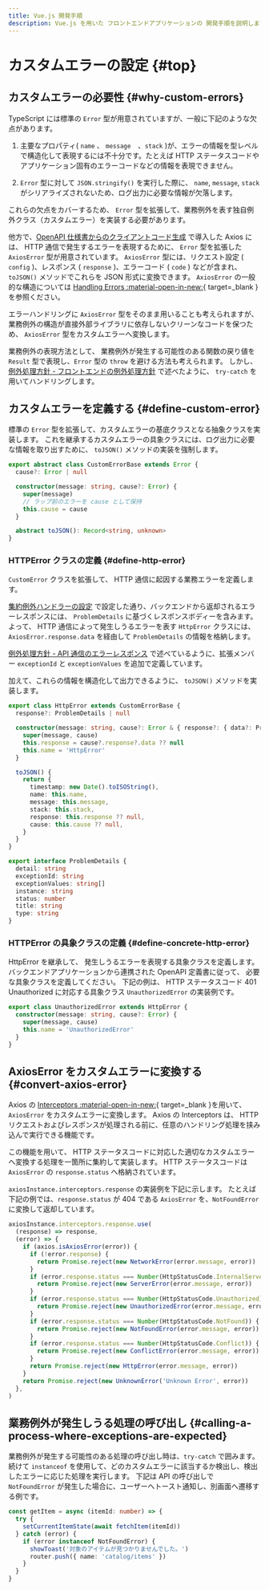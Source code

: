 ```yaml
---
title: Vue.js 開発手順
description: Vue.js を用いた フロントエンドアプリケーションの 開発手順を説明します。
---
```


# カスタムエラーの設定 {#top}

## カスタムエラーの必要性 {#why-custom-errors}

TypeScript には標準の `Error` 型が用意されていますが、一般に下記のような欠点があります。

1. 主要なプロパティ( `name` 、 `message`　、`stack` )が、エラーの情報を型レベルで構造化して表現するには不十分です。たとえば HTTP ステータスコードやアプリケーション固有のエラーコードなどの情報を表現できません。

1. `Error` 型に対して `JSON.stringify()` を実行した際に、 `name`, `message`, `stack` がシリアライズされないため、ログ出力に必要な情報が欠落します。

これらの欠点をカバーするため、 `Error` 型を拡張して、業務例外を表す独自例外クラス（カスタムエラー）を実装する必要があります。

他方で、[OpenAPI 仕様書からのクライアントコード生成](./create-api-client-code.md) で導入した Axios には、 HTTP 通信で発生するエラーを表現するために、 `Error` 型を拡張した `AxiosError` 型が用意されています。
`AxiosError` 型には、リクエスト設定 ( `config` )、レスポンス ( `response` )、エラーコード ( `code` ) などが含まれ、 `toJSON()` メソッドでこれらを JSON 形式に変換できます。
`AxiosError` の一般的な構造については [Handling Errors :material-open-in-new:](https://axios-http.com/docs/handling_errors){ target=_blank } を参照ください。

エラーハンドリングに `AxiosError` 型をそのまま用いることも考えられますが、業務例外の構造が直接外部ライブラリに依存しないクリーンなコードを保つため、 `AxiosError` 型をカスタムエラーへ変換します。

業務例外の表現方法として、 業務例外が発生する可能性のある関数の戻り値を `Result` 型で表現し、`Error` 型の `throw` を避ける方法も考えられます。
しかし、[例外処理方針 - フロントエンドの例外処理方針](../../../app-architecture/client-side-rendering/global-function/exception-handling.md#frontend-error-handling-policy) で述べたように、 `try-catch` を用いてハンドリングします。

## カスタムエラーを定義する {#define-custom-error}

標準の `Error` 型を拡張して、カスタムエラーの基底クラスとなる抽象クラスを実装します。
これを継承するカスタムエラーの具象クラスには、ログ出力に必要な情報を取り出すために、 `toJSON()` メソッドの実装を強制します。

```typescript title="カスタムエラーの基底クラス"
export abstract class CustomErrorBase extends Error {
  cause?: Error | null

  constructor(message: string, cause?: Error) {
    super(message)
    // ラップ前のエラーを cause として保持
    this.cause = cause
  }

  abstract toJSON(): Record<string, unknown>
}
```

### HTTPError クラスの定義 {#define-http-error}

`CustomError` クラスを拡張して、 HTTP 通信に起因する業務エラーを定義します。

[集約例外ハンドラーの設定](../java/sub-project-settings/exception-handling.md) で設定した通り、バックエンドから返却されるエラーレスポンスには、 `ProblemDetails` に基づくレスポンスボディーを含みます。
よって、 HTTP 通信によって発生しうるエラーを表す `HttpError` クラスには、`AxiosError.response.data` を経由して `ProblemDetails` の情報を格納します。

[例外処理方針 - API 通信のエラーレスポンス](../../../app-architecture/client-side-rendering/global-function/exception-handling.md#frontend-error-handling-policy) で述べているように、拡張メンバー `exceptionId` と `exceptionValues` を追加で定義しています。

加えて、これらの情報を構造化して出力できるように、 `toJSON()` メソッドを実装します。

```typescript title="基底クラスを継承した HttpError クラスの例"
export class HttpError extends CustomErrorBase {
  response?: ProblemDetails | null

  constructor(message: string, cause?: Error & { response?: { data?: ProblemDetails } }) {
    super(message, cause)
    this.response = cause?.response?.data ?? null
    this.name = 'HttpError'
  }

  toJSON() {
    return {
      timestamp: new Date().toISOString(),
      name: this.name,
      message: this.message,
      stack: this.stack,
      response: this.response ?? null,
      cause: this.cause ?? null,
    }
  }
}
```

```typescript title="ProblemDetails の型定義"
export interface ProblemDetails {
  detail: string
  exceptionId: string
  exceptionValues: string[]
  instance: string
  status: number
  title: string
  type: string
}
```

### HTTPError の具象クラスの定義 {#define-concrete-http-error}

HttpError を継承して、 発生しうるエラーを表現する具象クラスを定義します。
バックエンドアプリケーションから連携された OpenAPI 定義書に従って、 必要な具象クラスを定義してください。
下記の例は、 HTTP ステータスコード 401 Unauthorized に対応する具象クラス `UnauthorizedError` の実装例です。

```typescript title="HttpError を継承した具象クラスの例"
export class UnauthorizedError extends HttpError {
  constructor(message: string, cause?: Error) {
    super(message, cause)
    this.name = 'UnauthorizedError'
  }
}
```

## AxiosError をカスタムエラーに変換する {#convert-axios-error}

Axios の [Interceptors :material-open-in-new:](https://axios-http.com/docs/interceptors){ target=_blank }を用いて、 `AxiosError` をカスタムエラーに変換します。 Axios の Interceptors は、 HTTP リクエストおよびレスポンスが処理される前に、任意のハンドリング処理を挟み込んで実行できる機能です。

この機能を用いて、 HTTP ステータスコードに対応した適切なカスタムエラーへ変換する処理を一箇所に集約して実装します。
HTTP ステータスコードは `AxiosError` の `response.status` へ格納されています。

`axiosInstance.interceptors.response` の実装例を下記に示します。
たとえば下記の例では、`response.status` が 404 である `AxiosError` を、`NotFoundError` に変換して返却しています。

```typescript title="サンプルアプリケーションの Interceptors の実装例" hl_lines="14-16"
axiosInstance.interceptors.response.use(
  (response) => response,
  (error) => {
    if (axios.isAxiosError(error)) {
      if (!error.response) {
        return Promise.reject(new NetworkError(error.message, error))
      }
      if (error.response.status === Number(HttpStatusCode.InternalServerError)) {
        return Promise.reject(new ServerError(error.message, error))
      }
      if (error.response.status === Number(HttpStatusCode.Unauthorized)) {
        return Promise.reject(new UnauthorizedError(error.message, error))
      }
      if (error.response.status === Number(HttpStatusCode.NotFound)) {
        return Promise.reject(new NotFoundError(error.message, error))
      }
      if (error.response.status === Number(HttpStatusCode.Conflict)) {
        return Promise.reject(new ConflictError(error.message, error))
      }
      return Promise.reject(new HttpError(error.message, error))
    }
    return Promise.reject(new UnknownError('Unknown Error', error))
  },
)
```

## 業務例外が発生しうる処理の呼び出し {#calling-a-process-where-exceptions-are-expected}

業務例外が発生する可能性のある処理の呼び出し時は、`try-catch` で囲みます。
続けて `instanceof` を使用して、どのカスタムエラーに該当するか検出し、検出したエラーに応じた処理を実行します。
下記は API の呼び出しで `NotFoundError` が発生した場合に、ユーザーへトースト通知し、別画面へ遷移する例です。

```typescript title="サンプルアプリケーションの実装例"
const getItem = async (itemId: number) => {
  try {
    setCurrentItemState(await fetchItem(itemId))
  } catch (error) {
    if (error instanceof NotFoundError) {
      showToast('対象のアイテムが見つかりませんでした。')
      router.push({ name: 'catalog/items' })
    }
  }
}
```
